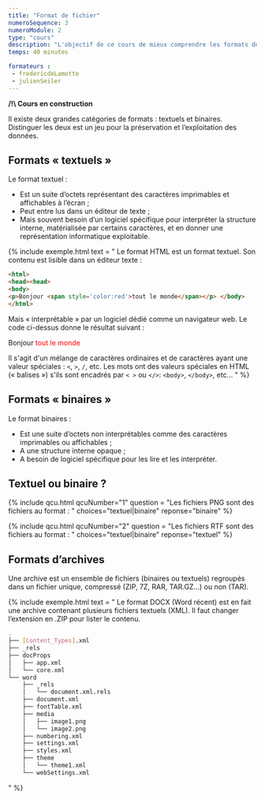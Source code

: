 ```yaml
---
title: "Format de fichier"
numeroSequence: 3
numeroModule: 2
type: "cours"
description: "L'objectif de ce cours de mieux comprendre les formats de fichier."
temps: 40 minutes

formateurs : 
 - fredericdeLamotte
 - julienSeiler
---
```


**/!\ Cours en construction**

Il existe deux grandes catégories de formats : textuels et binaires. Distinguer les deux est un jeu pour la préservation et l’exploitation des données.

## Formats « textuels »

Le format textuel :

- Est un suite d’octets représentant des caractères imprimables et affichables à l’écran ;
- Peut entre lus dans un éditeur de texte ;
- Mais souvent besoin d’un logiciel spécifique pour interpréter la structure interne, matérialisée par certains caractères, et en donner une représentation informatique exploitable. 

{% include exemple.html 
text = "
Le format HTML est un format textuel. Son contenu est lisible dans un éditeur texte : 

``` html
<html>
<head><head>
<body>
<p>Bonjour <span style='color:red'>tout le monde</span></p> </body> 
</html> 
```

Mais « interprétable » par un logiciel dédié comme un navigateur web. Le code ci-dessus donne le résultat suivant : 

<p>Bonjour <span style='color:red'>tout le monde</span></p> 

Il s'agit d'un mélange de caractères ordinaires et de caractères ayant une valeur spéciales : `<`, `>`,  `/`, etc.
Les mots ont des valeurs spéciales en HTML (« balises ») s'ils sont encadrés par `< >` ou `</>`: `<body>`, `</body>`, etc...
" %}

## Formats « binaires »

Le format binaires :

- Est une suite d’octets non interprétables comme des caractères imprimables ou affichables ;
- A une structure interne opaque ;
- A besoin de logiciel spécifique pour les lire et les interpréter.


## Textuel ou binaire ?

{% include qcu.html qcuNumber="1" 
question = "Les fichiers PNG sont des fichiers au format : "
choices="textuel|binaire"
reponse="binaire"
%}

{% include qcu.html qcuNumber="2" 
question = "Les fichiers RTF sont des fichiers au format : "
choices="textuel|binaire"
reponse="textuel"
%}

## Formats d’archives

Une archive est un ensemble de fichiers (binaires ou textuels) regroupés dans un fichier unique, compressé (ZIP, 7Z, RAR, TAR.GZ...) ou non (TAR).

{% include exemple.html 
text = "
Le format DOCX (Word récent) est en fait une archive contenant plusieurs fichiers textuels (XML). Il faut changer l’extension en .ZIP pour lister le contenu.

``` bash
.
├── [Content_Types].xml
├── _rels
├── docProps
│   ├── app.xml
│   └── core.xml
└── word
    ├── _rels
    │   └── document.xml.rels
    ├── document.xml
    ├── fontTable.xml
    ├── media
    │   ├── image1.png
    │   └── image2.png
    ├── numbering.xml
    ├── settings.xml
    ├── styles.xml
    ├── theme
    │   └── theme1.xml
    └── webSettings.xml
```
" %}
